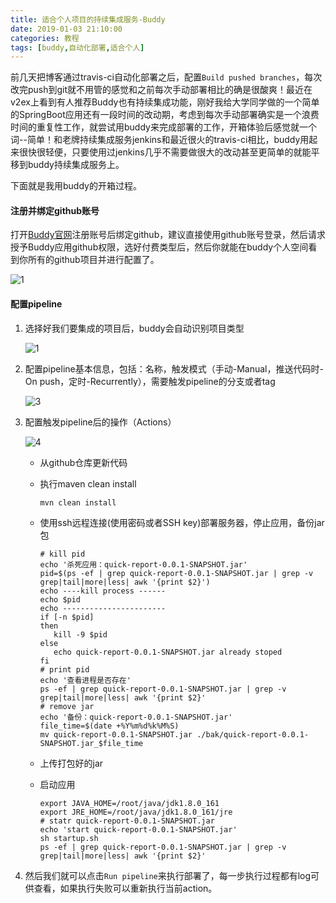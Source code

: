 ```yaml
---
title: 适合个人项目的持续集成服务-Buddy
date: 2019-01-03 21:10:00
categories: 教程
tags: [buddy,自动化部署,适合个人]
---
```


前几天把博客通过travis-ci自动化部署之后，配置`Build pushed branches`，每次改完push到git就不用管的感觉和之前每次手动部署相比的确是很酸爽！最近在v2ex上看到有人推荐Buddy也有持续集成功能，刚好我给大学同学做的一个简单的SpringBoot应用还有一段时间的改动期，考虑到每次手动部署确实是一个浪费时间的重复性工作，就尝试用buddy来完成部署的工作，开箱体验后感觉就一个词--简单！和老牌持续集成服务jenkins和最近很火的travis-ci相比，buddy用起来很快很轻便，只要使用过jenkins几乎不需要做很大的改动甚至更简单的就能平移到buddy持续集成服务上。

下面就是我用buddy的开箱过程。

#### 注册并绑定github账号

打开[Buddy官网](https://app.buddy.works/login)注册账号后绑定github，建议直接使用github账号登录，然后请求授予Buddy应用github权限，选好付费类型后，然后你就能在buddy个人空间看到你所有的github项目并进行配置了。

![1](/1.png)



#### 配置pipeline

1. 选择好我们要集成的项目后，buddy会自动识别项目类型

   ![1](/2.png)

2. 配置pipeline基本信息，包括：名称，触发模式（手动-Manual，推送代码时-On push，定时-Recurrently），需要触发pipeline的分支或者tag

   ![3](/3.png)

3. 配置触发pipeline后的操作（Actions）

   ![4](/4.png)

   - 从github仓库更新代码

   - 执行maven clean install

     ```shell
     mvn clean install
     ```

   - 使用ssh远程连接(使用密码或者SSH key)部署服务器，停止应用，备份jar包

     ```shell
     # kill pid
     echo '杀死应用：quick-report-0.0.1-SNAPSHOT.jar'
     pid=$(ps -ef | grep quick-report-0.0.1-SNAPSHOT.jar | grep -v grep|tail|more|less| awk '{print $2}')
     echo ----kill process ------
     echo $pid
     echo -----------------------
     if [-n $pid]
     then
     	kill -9 $pid
     else
     	echo quick-report-0.0.1-SNAPSHOT.jar already stoped
     fi
     # print pid
     echo '查看进程是否存在'
     ps -ef | grep quick-report-0.0.1-SNAPSHOT.jar | grep -v grep|tail|more|less| awk '{print $2}'
     # remove jar
     echo '备份：quick-report-0.0.1-SNAPSHOT.jar'
     file_time=$(date +%Y%m%d%k%M%S)
     mv quick-report-0.0.1-SNAPSHOT.jar ./bak/quick-report-0.0.1-SNAPSHOT.jar_$file_time
     ```

   - 上传打包好的jar

   - 启动应用

     ```shell
     export JAVA_HOME=/root/java/jdk1.8.0_161
     export JRE_HOME=/root/java/jdk1.8.0_161/jre
     # statr quick-report-0.0.1-SNAPSHOT.jar
     echo 'start quick-report-0.0.1-SNAPSHOT.jar'
     sh startup.sh
     ps -ef | grep quick-report-0.0.1-SNAPSHOT.jar | grep -v grep|tail|more|less| awk '{print $2}'
     ```

4. 然后我们就可以点击`Run pipeline`来执行部署了，每一步执行过程都有log可供查看，如果执行失败可以重新执行当前action。
